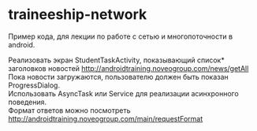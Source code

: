 traineeship-network
===================

Пример кода, для лекции по работе с сетью и многопоточности в android. <br/>

Реализовать экран StudentTaskActivity, показывающий список* заголовков новостей http://androidtraining.noveogroup.com/news/getAll <br/>
Пока новости загружаются, пользователю должен быть показан ProgressDialog. <br/>
Использовать AsyncTask или Service для реализации асинхронного поведения. <br/>
Формат ответов можно посмотреть http://androidtraining.noveogroup.com/main/requestFormat <br/>
